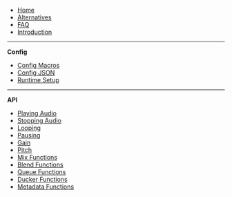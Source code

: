 -    [Home](README)
-    [Alternatives](Alternatives)
-    [FAQ](faq)
-    [Introduction](Introduction)

---

**Config**

-    [Config Macros](Config-Macros)
-    [Config JSON](Config-JSON)
-    [Runtime Setup](Functions-Runtime-Setup)

---

**API**
-    [Playing Audio](Playing-Audio)
-    [Stopping Audio](Stopping-Audio)
-    [Looping](Looping)
-    [Pausing](Pausing)
-    [Gain](Functions-Gain)
-    [Pitch](Functions-Pitch)
-    [Mix Functions](Functions-Mix)
-    [Blend Functions](Functions-Blend)
-    [Queue Functions](Functions-Queue)
-    [Ducker Functions](Functions-Ducker)
-    [Metadata Functions](Functions-Metadata)